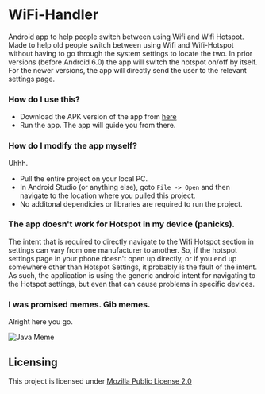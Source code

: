 # WiFi-Handler
Android app to help people switch between using Wifi and Wifi Hotspot. Made to help old people switch between using Wifi and Wifi-Hotspot without having to go through the system settings to locate the two. In prior versions (before Android 6.0) the app will switch the hotspot on/off by itself. For the newer versions, the app will directly send the user to the relevant settings page.


### How do I use this?
- Download the APK version of the app from [here](https://github.com/digital-rem/WiFi-Handler/releases)
- Run the app. The app will guide you from there.

### How do I modify the app myself?
  Uhhh.
- Pull the entire project on your local PC.
- In Android Studio (or anything else), goto `File -> Open` and then navigate to the location where you pulled this project.
- No additonal dependicies or libraries are required to run the project.

### The app doesn't work for Hotspot in my device (panicks).
The intent that is required to directly navigate to the Wifi Hotspot section in settings can vary from one manufacturer to another. So, if the hotspot settings page in your phone doesn't open up directly, or if you end up somewhere other than Hotspot Settings, it probably is the fault of the intent. As such, the application is using the generic android intent for navigating to the Hotspot settings, but even that can cause problems in specific devices.

### I was promised memes. Gib memes.
Alright here you go.

![Java Meme](https://i.imgur.com/7t28tmv.jpg)

## Licensing
This project is licensed under [Mozilla Public License 2.0](https://github.com/digital-rem/WiFi-Handler/blob/master/LICENSE)
